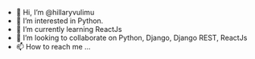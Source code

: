 - 👋 Hi, I’m @hillaryvulimu
- 👀 I’m interested in Python.
- 🌱 I’m currently learning ReactJs
- 💞️ I’m looking to collaborate on Python, Django, Django REST, ReactJs
- 📫 How to reach me ...

<!---
hillaryvulimu/hillaryvulimu is a ✨ special ✨ repository because its `README.md` (this file) appears on your GitHub profile.
You can click the Preview link to take a look at your changes.
--->
